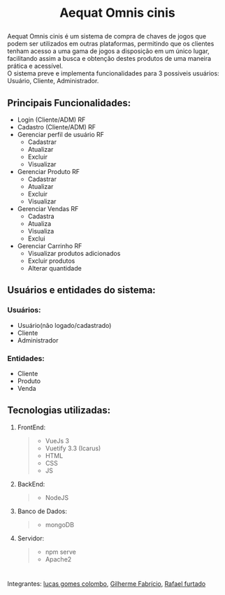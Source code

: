 # <p align="center">Aequat Omnis cinis</p>

Aequat Omnis cinis é um sistema de compra de chaves de jogos que podem ser utilizados em outras plataformas, permitindo que os clientes tenham acesso a uma gama de jogos a disposição em um único lugar, facilitando assim a busca e obtenção destes produtos de uma maneira prática e acessível.<br>
O sistema preve e implementa funcionalidades para 3 possiveis usuários: Usuário, Cliente, Administrador.<br>

## Principais Funcionalidades:
- Login (Cliente/ADM) RF
- Cadastro (Cliente/ADM) RF
- Gerenciar perfil de usuário RF
   - Cadastrar
   - Atualizar 
   - Excluir 
   - Visualizar
- Gerenciar Produto RF
   - Cadastrar
   - Atualizar 
   - Excluir 
   - Visualizar
- Gerenciar Vendas RF
   - Cadastra
   - Atualiza
   - Visualiza
   - Exclui
- Gerenciar Carrinho RF
   - Visualizar produtos adicionados
   - Excluir produtos
   - Alterar quantidade

## Usuários e entidades do sistema:
### Usuários:
- Usuário(não logado/cadastrado)
- Cliente
- Administrador
### Entidades:
- Cliente
- Produto
- Venda

## Tecnologias utilizadas:
1. FrontEnd:
   >- VueJs 3
   >- Vuetify 3.3 (Icarus)
   >- HTML
   >- CSS
   >- JS
2. BackEnd:
   >- NodeJS
3. Banco de Dados:
   >- mongoDB
4. Servidor:
   >- npm serve
   >- Apache2

#
Integrantes: [lucas gomes colombo](https://github.com/LucasgColombo), [Gilherme Fabrício](https://github.com/GuiDev115), [Rafael furtado](https://github.com/zSchwi)
